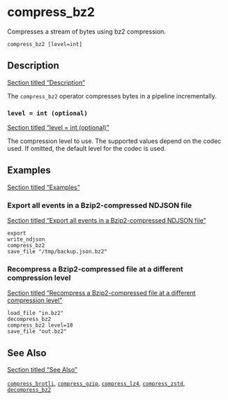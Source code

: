 # compress_bz2

Compresses a stream of bytes using bz2 compression.

```tql
compress_bz2 [level=int]
```

## Description

[Section titled “Description”](#description)

The `compress_bz2` operator compresses bytes in a pipeline incrementally.

### `level = int (optional)`

[Section titled “level = int (optional)”](#level--int-optional)

The compression level to use. The supported values depend on the codec used. If omitted, the default level for the codec is used.

## Examples

[Section titled “Examples”](#examples)

### Export all events in a Bzip2-compressed NDJSON file

[Section titled “Export all events in a Bzip2-compressed NDJSON file”](#export-all-events-in-a-bzip2-compressed-ndjson-file)

```tql
export
write_ndjson
compress_bz2
save_file "/tmp/backup.json.bz2"
```

### Recompress a Bzip2-compressed file at a different compression level

[Section titled “Recompress a Bzip2-compressed file at a different compression level”](#recompress-a-bzip2-compressed-file-at-a-different-compression-level)

```tql
load_file "in.bz2"
decompress_bz2
compress_bz2 level=18
save_file "out.bz2"
```

## See Also

[Section titled “See Also”](#see-also)

[`compress_brotli`](/reference/operators/compress_brotli), [`compress_gzip`](/reference/operators/compress_gzip), [`compress_lz4`](/reference/operators/compress_lz4), [`compress_zstd`](/reference/operators/compress_zstd), [`decompress_bz2`](/reference/operators/decompress_bz2)